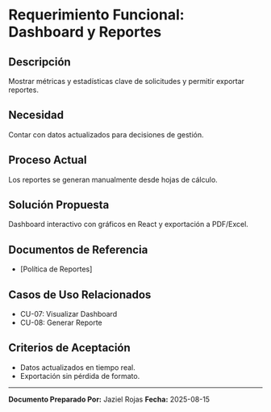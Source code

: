# Requerimiento Funcional: Dashboard y Reportes

## Descripción

Mostrar métricas y estadísticas clave de solicitudes y permitir exportar reportes.

## Necesidad

Contar con datos actualizados para decisiones de gestión.

## Proceso Actual

Los reportes se generan manualmente desde hojas de cálculo.

## Solución Propuesta

Dashboard interactivo con gráficos en React y exportación a PDF/Excel.

## Documentos de Referencia

- [Política de Reportes]

## Casos de Uso Relacionados

- CU-07: Visualizar Dashboard
- CU-08: Generar Reporte

## Criterios de Aceptación

- Datos actualizados en tiempo real.
- Exportación sin pérdida de formato.

---

**Documento Preparado Por:** Jaziel Rojas
**Fecha:** 2025-08-15
